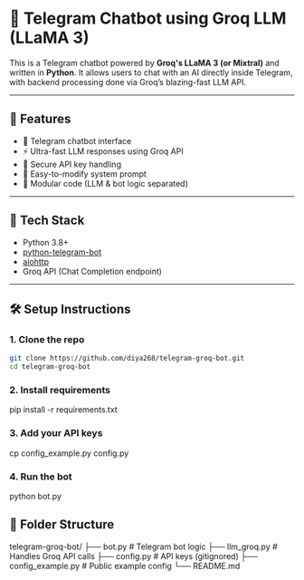 # 🤖 Telegram Chatbot using Groq LLM (LLaMA 3)

This is a Telegram chatbot powered by **Groq's LLaMA 3 (or Mixtral)** and written in **Python**. It allows users to chat with an AI directly inside Telegram, with backend processing done via Groq’s blazing-fast LLM API.

---

## 🚀 Features

- 💬 Telegram chatbot interface
- ⚡ Ultra-fast LLM responses using Groq API
- 🔐 Secure API key handling
- 🧠 Easy-to-modify system prompt
- 🧩 Modular code (LLM & bot logic separated)

---

## 🧰 Tech Stack

- Python 3.8+
- [python-telegram-bot](https://github.com/python-telegram-bot/python-telegram-bot)
- [aiohttp](https://docs.aiohttp.org/)
- Groq API (Chat Completion endpoint)

---

## 🛠️ Setup Instructions

### 1. Clone the repo

```bash
git clone https://github.com/diya268/telegram-groq-bot.git
cd telegram-groq-bot
```
 ### 2. Install requirements

 pip install -r requirements.txt

### 3. Add your API keys

cp config_example.py config.py

### 4. Run the bot
python bot.py

## 📌 Folder Structure

telegram-groq-bot/
├── bot.py               # Telegram bot logic
├── llm_groq.py          # Handles Groq API calls
├── config.py            # API keys (gitignored)
├── config_example.py    # Public example config
└── README.md

